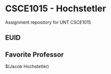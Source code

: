 # CSCE1015 - Hochstetler
Assignment repository for UNT CSCE1015
## EUID

## Favorite Professor
$(Jacob Hochstetler)
